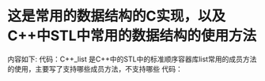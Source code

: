 # 这是常用的数据结构的C实现，以及C++中STL中常用的数据结构的使用方法
内容如下:
代码：C++_list  是C++中的STL中的标准顺序容器库list常用的成员方法的使用，主要写了支持哪些成员方法，不支持哪些
代码： 
